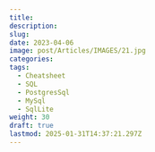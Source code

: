 ```yaml
---
title: 
description: 
slug: 
date: 2023-04-06
image: post/Articles/IMAGES/21.jpg
categories: 
tags:
  - Cheatsheet
  - SQL
  - PostgresSql
  - MySql
  - SqlLite
weight: 30
draft: true
lastmod: 2025-01-31T14:37:21.297Z
---
```


